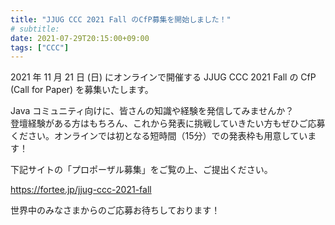 ```yaml
---
title: "JJUG CCC 2021 Fall のCfP募集を開始しました！"
# subtitle:
date: 2021-07-29T20:15:00+09:00
tags: ["CCC"]
---
```

2021 年 11 月 21 日 (日) にオンラインで開催する JJUG CCC 2021 Fall の CfP (Call for Paper) を募集いたします。

Java コミュニティ向けに、皆さんの知識や経験を発信してみませんか？  
登壇経験がある方はもちろん、これから発表に挑戦していきたい方もぜひご応募ください。オンラインでは初となる短時間（15分）での発表枠も用意しています！

下記サイトの「プロポーザル募集」をご覧の上、ご提出ください。

https://fortee.jp/jjug-ccc-2021-fall

世界中のみなさまからのご応募お待ちしております！
